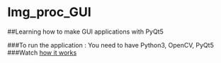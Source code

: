 # Img_proc_GUI

##Learning how to make GUI applications with PyQt5

###To run the application :
You need to have Python3, OpenCV, PyQt5
###Watch [how it works](https://youtu.be/3jW0Q5aroA0) 
